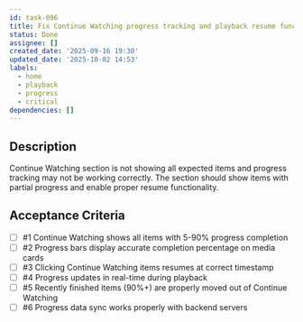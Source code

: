 ```yaml
---
id: task-096
title: Fix Continue Watching progress tracking and playback resume functionality
status: Done
assignee: []
created_date: '2025-09-16 19:30'
updated_date: '2025-10-02 14:53'
labels:
  - home
  - playback
  - progress
  - critical
dependencies: []
---
```


## Description

Continue Watching section is not showing all expected items and progress tracking may not be working correctly. The section should show items with partial progress and enable proper resume functionality.

## Acceptance Criteria
<!-- AC:BEGIN -->
- [ ] #1 Continue Watching shows all items with 5-90% progress completion
- [ ] #2 Progress bars display accurate completion percentage on media cards
- [ ] #3 Clicking Continue Watching items resumes at correct timestamp
- [ ] #4 Progress updates in real-time during playback
- [ ] #5 Recently finished items (90%+) are properly moved out of Continue Watching
- [ ] #6 Progress data sync works properly with backend servers
<!-- AC:END -->
